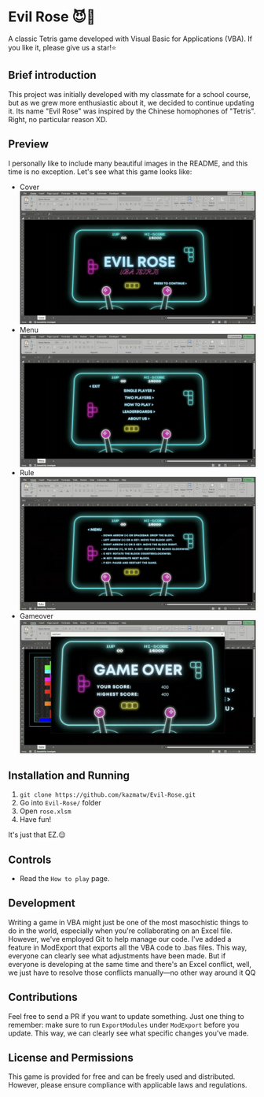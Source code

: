 # Evil Rose 😈🌹

A classic Tetris game developed with Visual Basic for Applications (VBA).
If you like it, please give us a star!⭐️

## Brief introduction

This project was initially developed with my classmate for a school course, but as we grew more enthusiastic about it, we decided to continue updating it.
Its name "Evil Rose" was inspired by the Chinese homophones of "Tetris".
Right, no particular reason XD.

## Preview

I personally like to include many beautiful images in the README, and this time is no exception.
Let's see what this game looks like:

- Cover
  ![cover](./Picture/preview_cover.png)
- Menu
  ![menu](./Picture/preview_menu.png)
- Rule
  ![gama](./Picture/preview_rules.png)
- Gameover
  ![gameover](./Picture/preview_gameover.png)

## Installation and Running

1. `git clone https://github.com/kazmatw/Evil-Rose.git`
2. Go into `Evil-Rose/` folder
3. Open `rose.xlsm`
4. Have fun!

It's just that EZ.😌

## Controls

- Read the `How to play` page.

## Development

Writing a game in VBA might just be one of the most masochistic things to do in the world, especially when you're collaborating on an Excel file. However, we've employed Git to help manage our code. I've added a feature in ModExport that exports all the VBA code to .bas files. This way, everyone can clearly see what adjustments have been made. But if everyone is developing at the same time and there's an Excel conflict, well, we just have to resolve those conflicts manually—no other way around it QQ

## Contributions

Feel free to send a PR if you want to update something. Just one thing to remember: make sure to run `ExportModules` under `ModExport` before you update. This way, we can clearly see what specific changes you've made.

## License and Permissions

This game is provided for free and can be freely used and distributed. However, please ensure compliance with applicable laws and regulations.
